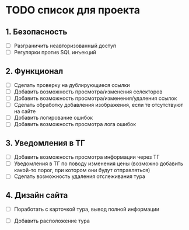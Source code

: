 # TODO список для проекта

## 1. Безопасность
- [ ] Разграничить неавторизованный доступ
- [ ] Регулярки против SQL инъекций

## 2. Функционал
- [ ] Сделать проверку на дублирующиеся ссылки
- [ ] Добавить возможность просмотра/изменения селекторов
- [ ] Добавить возможность просмотра/изменения/удаления ссылок
- [ ] Сделать обработку добавления изображения, если те отсутствуют на сайте
- [ ] Добавить логирование ошибок
- [ ] Добавить возможность просмотра лога ошибок

## 3. Уведомления в ТГ
- [ ] Добавить возможность просмотра информации через ТГ
- [ ] Уведомления в ТГ по поводу изменения цены (возможно добавить какой-то порог, при котором они будут отправляться)
- [ ] Сделать возможность удаления отслеживания тура

## 4. Дизайн сайта
- [ ] Поработать с карточкой тура, вывод полной информации
- [ ] Добавить расположение тура

